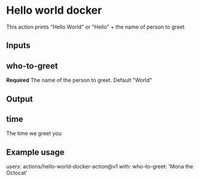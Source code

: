 # Hello world docker

This action prints "Hello World" or "Hello" + the name of person to greet

## Inputs

## who-to-greet
**Required** The name of the person to greet. Default "World"

## Output

## time

The time we greet you

## Example usage
users: actions/hello-world-docker-action@v1
with:
    who-to-greet: 'Mona the Octocat'